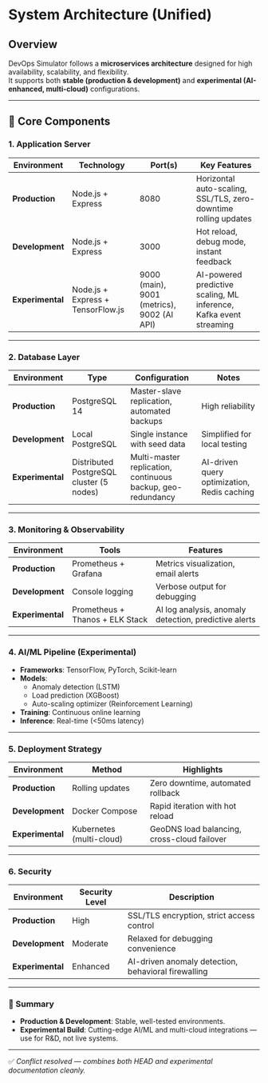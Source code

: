 # System Architecture (Unified)

## Overview
DevOps Simulator follows a **microservices architecture** designed for high availability, scalability, and flexibility.  
It supports both **stable (production & development)** and **experimental (AI-enhanced, multi-cloud)** configurations.

---

## 🧩 Core Components

### 1. Application Server
| Environment | Technology | Port(s) | Key Features |
|--------------|-------------|----------|---------------|
| **Production** | Node.js + Express | 8080 | Horizontal auto-scaling, SSL/TLS, zero-downtime rolling updates |
| **Development** | Node.js + Express | 3000 | Hot reload, debug mode, instant feedback |
| **Experimental** | Node.js + Express + TensorFlow.js | 9000 (main), 9001 (metrics), 9002 (AI API) | AI-powered predictive scaling, ML inference, Kafka event streaming |

---

### 2. Database Layer
| Environment | Type | Configuration | Notes |
|--------------|------|----------------|-------|
| **Production** | PostgreSQL 14 | Master-slave replication, automated backups | High reliability |
| **Development** | Local PostgreSQL | Single instance with seed data | Simplified for local testing |
| **Experimental** | Distributed PostgreSQL cluster (5 nodes) | Multi-master replication, continuous backup, geo-redundancy | AI-driven query optimization, Redis caching |

---

### 3. Monitoring & Observability
| Environment | Tools | Features |
|--------------|--------|-----------|
| **Production** | Prometheus + Grafana | Metrics visualization, email alerts |
| **Development** | Console logging | Verbose output for debugging |
| **Experimental** | Prometheus + Thanos + ELK Stack | AI log analysis, anomaly detection, predictive alerts |

---

### 4. AI/ML Pipeline (Experimental)
- **Frameworks**: TensorFlow, PyTorch, Scikit-learn  
- **Models**:
  - Anomaly detection (LSTM)
  - Load prediction (XGBoost)
  - Auto-scaling optimizer (Reinforcement Learning)
- **Training**: Continuous online learning  
- **Inference**: Real-time (<50ms latency)

---

### 5. Deployment Strategy
| Environment | Method | Highlights |
|--------------|----------|-------------|
| **Production** | Rolling updates | Zero downtime, automated rollback |
| **Development** | Docker Compose | Rapid iteration with hot reload |
| **Experimental** | Kubernetes (multi-cloud) | GeoDNS load balancing, cross-cloud failover |

---

### 6. Security
| Environment | Security Level | Description |
|--------------|----------------|-------------|
| **Production** | High | SSL/TLS encryption, strict access control |
| **Development** | Moderate | Relaxed for debugging convenience |
| **Experimental** | Enhanced | AI-driven anomaly detection, behavioral firewalling |

---

### 🧠 Summary
- **Production & Development**: Stable, well-tested environments.  
- **Experimental Build**: Cutting-edge AI/ML and multi-cloud integrations — use for R&D, not live systems.

---

✅ *Conflict resolved — combines both HEAD and experimental documentation cleanly.*
